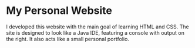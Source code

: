 # My Personal Website
I developed this website with the main goal of learning HTML and CSS. The site is designed to look like a Java IDE, featuring a console with output on the right. It also acts like a small personal portfolio.
